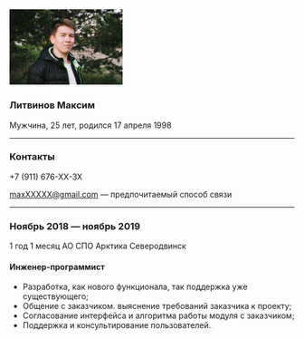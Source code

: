 
<img src="avatar.jpg" width="200">

### Литвинов Максим
Мужчина, 25 лет, родился 17 апреля 1998

_______

### Контакты
 +7 (911) 676-XX-3X
 
maxXXXXX@gmail.com — предпочитаемый способ связи
_______

### Ноябрь 2018 — ноябрь 2019
1 год 1 месяц
АО СПО Арктика
Северодвинск

#### Инженер-программист
- Разработка, как нового функционала, так поддержка уже существующего;
- Общение с заказчиком. выяснение требований заказчика к проекту;
- Согласование интерфейса и алгоритма работы модуля с заказчиком;
- Поддержка и консультирование пользователей.

